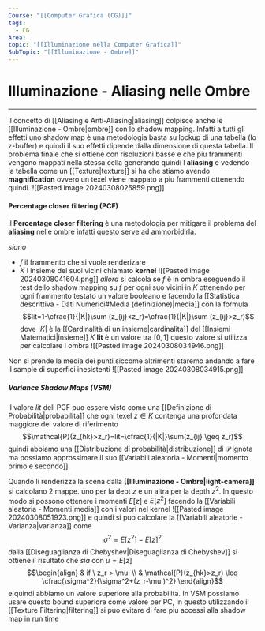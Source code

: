 ```yaml
---
Course: "[[Computer Grafica (CG)]]"
tags:
  - CG
Area: 
topic: "[[Illuminazione nella Computer Grafica]]"
SubTopic: "[[Illuminazione - Ombre]]"
---
```


# Illuminazione - Aliasing nelle Ombre
---
il concetto di [[Aliasing e Anti-Aliasing|aliasing]] colpisce anche le [[Illuminazione - Ombre|ombre]] con lo shadow mapping. Infatti a tutti gli effetti uno shadow map è una metodologia basta su lockup di una tabella (lo z-buffer) e quindi il suo effetti dipende dalla dimensione di questa tabella.
Il problema finale che si ottiene con risoluzioni basse e che piu frammenti vengono mappati nella stessa cella generando quindi l __aliasing__ e vedendo la tabella come un [[Texture|texture]] si ha che stiamo avendo __magnification__ ovvero un texel viene mappato a piu frammenti ottenendo quindi.
![[Pasted image 20240308025859.png]]
#### Percentage closer filtering (PCF)
il  __Percentage closer filtering__ è una metodologia per mitigare il problema del __aliasing__ nelle ombre infatti questo serve ad ammorbidirla.

_siano_
- $f$ il frammento che si vuole renderizare
- $K$  l insieme dei suoi vicini chiamato __kernel__ 
![[Pasted image 20240308041604.png]]
_allora_ si calcola se  $f$ è in ombra eseguendo il test dello shadow mapping su $f$ per ogni suo vicini in $K$  ottenendo per ogni frammento testato un valore booleano e facendo la [[Statistica descrittiva - Dati Numerici#Media (definizione)|media]]  con la formula $$lit=1-\cfrac{1}{|K|}\sum (z_{ij}<z_r)=\cfrac{1}{|K|}\sum (z_{ij}>z_r)$$dove $|K|$ è la [[Cardinalità di un insieme|cardinalita]] del [[Insiemi Matematici|insieme]] $K$  __lit__ è  un valore tra $[0,1]$  questo valore si utilizza per calcolare l ombra
![[Pasted image 20240308034946.png]]

Non si prende la media dei punti siccome altrimenti staremo andando a fare il sample di superfici inesistenti
![[Pasted image 20240308034915.png]]

##### Variance Shadow Maps (VSM) 
il valore $lit$ dell PCF puo essere visto come una [[Definizione di Probabilità|probabilita]] che ogni texel $z\in K$ contenga una profondata maggiore del valore di riferimento $$\mathcal{P}(z_{hk}>z_r)=lit=\cfrac{1}{|K|}\sum(z_{ij} \geq z_r)$$ quindi abbiamo una [[Distribuzione di probabilità|distribuzione]] di $\mathcal{P}$ ignota ma possiamo approssimare il suo [[Variabili aleatoria - Momenti|momento primo e secondo]].

Quando li renderizza la scena dalla __[[Illuminazione - Ombre|light-camera]]__ si calcolano 2 mappe. uno per la dept $z$ e un altra per la depth $z^2$. 
In questo modo si possono ottenere i momenti $E[z]$ e $E[z^2]$ facendo la [[Variabili aleatoria - Momenti|media]] con i valori nel kernel 
![[Pasted image 20240308051923.png]]
e quindi si puo calcolare la [[Variabili aleatorie - Varianza|varianza]] come $$\sigma^2 = E[z^2]-E[z]^2$$  dalla [[Diseguaglianza di Chebyshev|Diseguaglianza di Chebyshev]] si ottiene il risultato che 
_sia_ con $\mu = E[z]$
$$\begin{align}
 & if \  z_r > \mu: \\
 & \mathcal{P}(z_{hk}>z_r) \leq \cfrac{\sigma^2}{\sigma^2+(z_r-\mu )^2}
\end{align}$$ e quindi abbiamo un valore superiore alla probabilita.
In VSM possiamo usare questo bound superiore come valore per PC, in questo utilizzando il [[Texture Filtering|filtering]] si puo evitare di fare piu accessi alla shadow map in run time  
